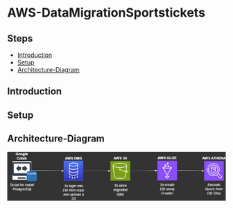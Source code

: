 # AWS-DataMigrationSportstickets

## Steps
- [Introduction](##Introduction)
- [Setup](##Setup)
- [Architecture-Diagram](##Architecture-Diagram)

## Introduction

## Setup

## Architecture-Diagram
![Architecture Diagram](AWS-Migration-SportStickets.jpg)

